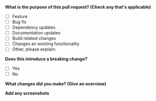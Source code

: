 <!-- Thanks for submitting a pull request! Please provide enough information so that others can review your pull request. -->
<!-- Explain the **motivation** for making this change. What existing problem does the pull request solve? -->
<!-- Try to link to an open issue for more information. -->

**What is the purpose of this pull request? (Check any that's applicable)**

-   [ ] Feature
-   [ ] Bug fix
-   [ ] Dependency updates
-   [ ] Documentation updates
-   [ ] Build related changes
-   [ ] Changes an existing functionality
-   [ ] Other, please explain:

**Does this introduce a breaking change?**

-   [ ] Yes
-   [ ] No

<!-- If this introduces a breaking change, please describe the impact and migration path for existing applications below. -->

**What changes did you make? (Give an overview)**

**Add any screenshots**
